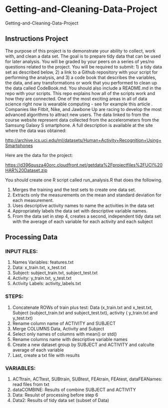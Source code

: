 # Getting-and-Cleaning-Data-Project
Getting-and-Cleaning-Data-Project

## Instructions Project
The purpose of this project is to demonstrate your ability to collect, work with, and clean a data set. The goal is to prepare tidy data that can be used for later analysis. You will be graded by your peers on a series of yes/no questions related to the project. You will be required to submit: 1) a tidy data set as described below, 2) a link to a Github repository with your script for performing the analysis, and 3) a code book that describes the variables, the data, and any transformations or work that you performed to clean up the data called CodeBook.md. You should also include a README.md in the repo with your scripts. This repo explains how all of the scripts work and how they are connected.
One of the most exciting areas in all of data science right now is wearable computing - see for example this article . Companies like Fitbit, Nike, and Jawbone Up are racing to develop the most advanced algorithms to attract new users. The data linked to from the course website represent data collected from the accelerometers from the Samsung Galaxy S smartphone. A full description is available at the site where the data was obtained:

http://archive.ics.uci.edu/ml/datasets/Human+Activity+Recognition+Using+Smartphones

Here are the data for the project:

https://d396qusza40orc.cloudfront.net/getdata%2Fprojectfiles%2FUCI%20HAR%20Dataset.zip

You should create one R script called run_analysis.R that does the following.

1. Merges the training and the test sets to create one data set.
2. Extracts only the measurements on the mean and standard deviation for each measurement.
3. Uses descriptive activity names to name the activities in the data set
4. Appropriately labels the data set with descriptive variable names.
5. From the data set in step 4, creates a second, independent tidy data set with the average of each variable for each activity and each subject

## Processing Data
### INPUT FILES:
   1. Names Variables: features.txt
   2. Data: x_train.txt, x_test.txt
   3. Subject: subject_train.txt, subject_test.txt
   4. Activity: y_train.txt, y_test.txt
   5. Activity Labels: activity_labels.txt
### STEPS:
   1. Concatenate ROWs of train plus test: Data (x_train.txt and x_test.txt, Subject (subject_train.txt and subject_test.txt), activity ( y_train.txt and y_test.txt) 
   2. Rename column name of ACTIVITY and SUBJECT
   3. Merge COLUMNS Data, Activity and Subject
   4. Select only names of columns with mean() or std()
   5. Rename columns name with descriptive variable names
   6. Create a new dataset group by SUBJECT and ACTIVITY and calculte  average of each variable
   7. Last, create a txt file with results
### VARIABLES:
   1. ACTtrain, ACTtest, SUBtrain, SUBtest, FEAtrain, FEAtest, dataFEANames: read files from txt
   2. dataCOMBINE: Results of combine SUBJECT and ACTIVITY
   3. Data: Resulst of processing before step 6
   4. Data2: Results of tidy data set (subset of Data)
   
